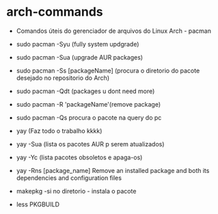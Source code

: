 # arch-commands


- Comandos úteis do gerenciador de arquivos do Linux Arch - pacman

 -   sudo pacman -Syu (fully system updgrade)
 -   sudo pacman -Sua (upgrade AUR packages)
 -   sudo pacman -Ss [packageName] (procura o diretorio do pacote desejado no repositorio do Arch)
 -   sudo pacman -Qdt (packages u dont need more)
 -   sudo pacman -R 'packageName'(remove package)
 -   sudo pacman -Qs procura o pacote na query do pc

 -   yay       (Faz todo o trabalho kkkk) 
 -   yay -Sua (lista os pacotes AUR p serem atualizados)
 -   yay -Yc (lista pacotes obsoletos e apaga-os)
 

 -   yay -Rns [package_name] Remove an installed package and both its dependencies and configuration files


 -   makepkg -si  no diretorio - instala o pacote

  -  less PKGBUILD
